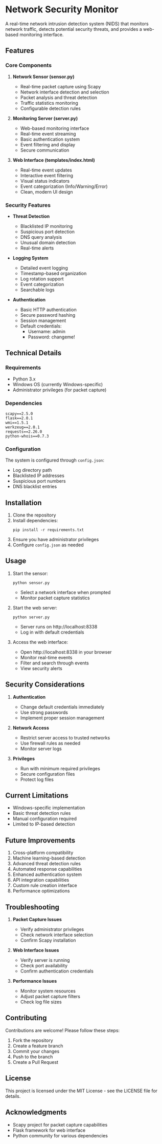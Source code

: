 # Network Security Monitor

A real-time network intrusion detection system (NIDS) that monitors network traffic, detects potential security threats, and provides a web-based monitoring interface.

## Features

### Core Components

1. **Network Sensor (sensor.py)**
   - Real-time packet capture using Scapy
   - Network interface detection and selection
   - Packet analysis and threat detection
   - Traffic statistics monitoring
   - Configurable detection rules

2. **Monitoring Server (server.py)**
   - Web-based monitoring interface
   - Real-time event streaming
   - Basic authentication system
   - Event filtering and display
   - Secure communication

3. **Web Interface (templates/index.html)**
   - Real-time event updates
   - Interactive event filtering
   - Visual status indicators
   - Event categorization (Info/Warning/Error)
   - Clean, modern UI design

### Security Features

- **Threat Detection**
  - Blacklisted IP monitoring
  - Suspicious port detection
  - DNS query analysis
  - Unusual domain detection
  - Real-time alerts

- **Logging System**
  - Detailed event logging
  - Timestamp-based organization
  - Log rotation support
  - Event categorization
  - Searchable logs

- **Authentication**
  - Basic HTTP authentication
  - Secure password hashing
  - Session management
  - Default credentials:
    - Username: admin
    - Password: changeme!

## Technical Details

### Requirements

- Python 3.x
- Windows OS (currently Windows-specific)
- Administrator privileges (for packet capture)

### Dependencies

```
scapy==2.5.0
flask==2.0.1
wmi==1.5.1
werkzeug==2.0.1
requests==2.26.0
python-whois==0.7.3
```

### Configuration

The system is configured through `config.json`:
- Log directory path
- Blacklisted IP addresses
- Suspicious port numbers
- DNS blacklist entries

## Installation

1. Clone the repository
2. Install dependencies:
   ```
   pip install -r requirements.txt
   ```
3. Ensure you have administrator privileges
4. Configure `config.json` as needed

## Usage

1. Start the sensor:
   ```
   python sensor.py
   ```
   - Select a network interface when prompted
   - Monitor packet capture statistics

2. Start the web server:
   ```
   python server.py
   ```
   - Server runs on http://localhost:8338
   - Log in with default credentials

3. Access the web interface:
   - Open http://localhost:8338 in your browser
   - Monitor real-time events
   - Filter and search through events
   - View security alerts

## Security Considerations

1. **Authentication**
   - Change default credentials immediately
   - Use strong passwords
   - Implement proper session management

2. **Network Access**
   - Restrict server access to trusted networks
   - Use firewall rules as needed
   - Monitor server logs

3. **Privileges**
   - Run with minimum required privileges
   - Secure configuration files
   - Protect log files

## Current Limitations

- Windows-specific implementation
- Basic threat detection rules
- Manual configuration required
- Limited to IP-based detection

## Future Improvements

1. Cross-platform compatibility
2. Machine learning-based detection
3. Advanced threat detection rules
4. Automated response capabilities
5. Enhanced authentication system
6. API integration capabilities
7. Custom rule creation interface
8. Performance optimizations

## Troubleshooting

1. **Packet Capture Issues**
   - Verify administrator privileges
   - Check network interface selection
   - Confirm Scapy installation

2. **Web Interface Issues**
   - Verify server is running
   - Check port availability
   - Confirm authentication credentials

3. **Performance Issues**
   - Monitor system resources
   - Adjust packet capture filters
   - Check log file sizes

## Contributing

Contributions are welcome! Please follow these steps:
1. Fork the repository
2. Create a feature branch
3. Commit your changes
4. Push to the branch
5. Create a Pull Request

## License

This project is licensed under the MIT License - see the LICENSE file for details.

## Acknowledgments

- Scapy project for packet capture capabilities
- Flask framework for web interface
- Python community for various dependencies
